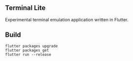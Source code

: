 ## Terminal Lite

Experimental terminal emulation application written in Flutter.

## Build

```
flutter packages upgrade
flutter packages get
flutter run --release
```